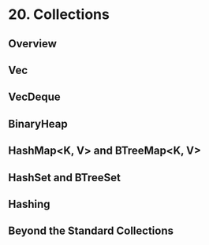 # 20. Collections

## Overview

## Vec<T>

## VecDeque<T>

## BinaryHeap<T>

## HashMap<K, V> and BTreeMap<K, V>

## HashSet<T> and BTreeSet<T>

## Hashing

## Beyond the Standard Collections
